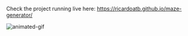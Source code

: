Check the project running live here: https://ricardoatb.github.io/maze-generator/

![animated-gif](https://github.com/RicardoATB/maze-generator/blob/master/output/output.gif)

